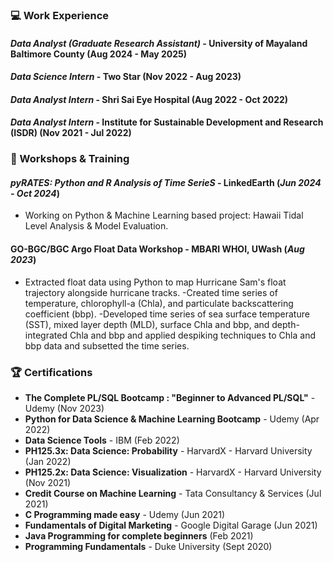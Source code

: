 ### 💻 Work Experience 
#### *Data Analyst (Graduate Research Assistant)* - University of Mayaland Baltimore County (Aug 2024 - May 2025)

#### *Data Science Intern* - Two Star (Nov 2022 - Aug 2023)

#### *Data Analyst Intern* -  Shri Sai Eye Hospital (Aug 2022 - Oct 2022) 

#### *Data Analyst Intern* -  Institute for Sustainable Development and Research (ISDR) (Nov 2021 - Jul 2022)

### 🎯 Workshops & Training
#### *pyRATES: Python and R Analysis of Time SerieS* - LinkedEarth (*Jun 2024 - Oct 2024*)
- Working on Python & Machine Learning based project: Hawaii Tidal Level Analysis & Model Evaluation. 

#### GO-BGC/BGC Argo Float Data Workshop - MBARI WHOI, UWash (*Aug 2023*) 
- Extracted float data using Python to map Hurricane Sam's float trajectory alongside hurricane tracks. 
-Created time series of temperature, chlorophyll-a (Chla), and particulate backscattering coefficient (bbp). 
-Developed time series of sea surface temperature (SST), mixed layer depth (MLD), surface Chla and bbp, and depth-integrated Chla and bbp and applied despiking techniques to Chla and bbp data and subsetted the time series.

### 🏆 Certifications
- **The Complete PL/SQL Bootcamp : "Beginner to Advanced PL/SQL"** - Udemy (Nov 2023)
- **Python for Data Science & Machine Learning Bootcamp** - Udemy (Apr 2022)
- **Data Science Tools** - IBM  (Feb 2022)
- **PH125.3x: Data Science: Probability** - HarvardX - Harvard University (Jan 2022)
- **PH125.2x: Data Science: Visualization** - HarvardX - Harvard University (Nov 2021)
- **Credit Course on Machine Learning** - Tata Consultancy & Services (Jul 2021)
- **C Programming made easy** - Udemy (Jun 2021)
- **Fundamentals of Digital Marketing** - Google Digital Garage (Jun 2021)
- **Java Programming for complete beginners** (Feb 2021)
- **Programming Fundamentals** - Duke University (Sept 2020)
